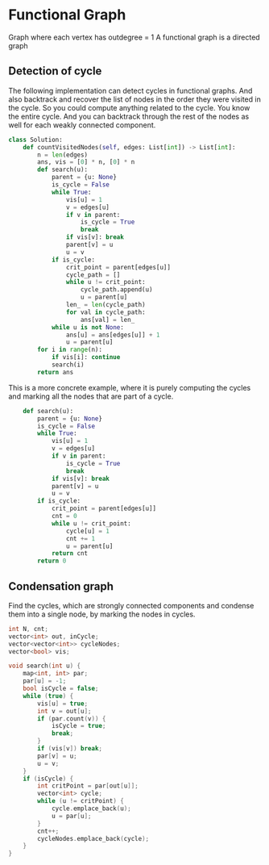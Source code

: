 # Functional Graph

Graph where each vertex has outdegree = 1
A functional graph is a directed graph

## Detection of cycle

The following implementation can detect cycles in functional graphs.  And also backtrack and recover the list of nodes in the order they were visited in the cycle.  So you could compute anything related to the cycle.  You know the entire cycle.  And you can backtrack through the rest of the nodes as well for each weakly connected component. 

```py
class Solution:
    def countVisitedNodes(self, edges: List[int]) -> List[int]:
        n = len(edges)
        ans, vis = [0] * n, [0] * n
        def search(u):
            parent = {u: None}
            is_cycle = False
            while True:
                vis[u] = 1
                v = edges[u]
                if v in parent: 
                    is_cycle = True
                    break
                if vis[v]: break
                parent[v] = u
                u = v
            if is_cycle:
                crit_point = parent[edges[u]]
                cycle_path = []
                while u != crit_point:
                    cycle_path.append(u)
                    u = parent[u]
                len_ = len(cycle_path)
                for val in cycle_path:
                    ans[val] = len_
            while u is not None:
                ans[u] = ans[edges[u]] + 1
                u = parent[u]
        for i in range(n):
            if vis[i]: continue
            search(i)
        return ans
```

This is a more concrete example, where it is purely computing the cycles and marking all the nodes that are part of a cycle.

```py
    def search(u):
        parent = {u: None}
        is_cycle = False
        while True:
            vis[u] = 1
            v = edges[u]
            if v in parent: 
                is_cycle = True
                break
            if vis[v]: break
            parent[v] = u
            u = v
        if is_cycle:
            crit_point = parent[edges[u]]
            cnt = 0
            while u != crit_point:
                cycle[u] = 1
                cnt += 1
                u = parent[u]
            return cnt
        return 0
```

## Condensation graph

Find the cycles, which are strongly connected components and condense them into a single node, by marking the nodes in cycles.

```cpp
int N, cnt;
vector<int> out, inCycle;
vector<vector<int>> cycleNodes;
vector<bool> vis;

void search(int u) {
    map<int, int> par;
    par[u] = -1;
    bool isCycle = false;
    while (true) {
        vis[u] = true;
        int v = out[u];
        if (par.count(v)) {
            isCycle = true;
            break;
        }
        if (vis[v]) break;
        par[v] = u;
        u = v;
    }
    if (isCycle) {
        int critPoint = par[out[u]];
        vector<int> cycle;
        while (u != critPoint) {
            cycle.emplace_back(u);
            u = par[u];
        }
        cnt++;
        cycleNodes.emplace_back(cycle);
    }
}
```